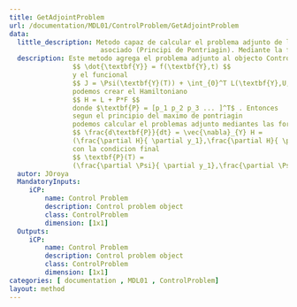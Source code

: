 ```yaml
---
title: GetAdjointProblem
url: /documentation/MDL01/ControlProblem/GetAdjointProblem
data: 
  little_description: Metodo capaz de calcular el problema adjunto de la ecuacion diferencial atravez del hamiltoniano
                       asociado (Principi de Pontriagin). Mediante la formula $ \frac{d\textbf{P}}{dt} = \vec{\nabla}_{Y} H $
  description: Este metodo agrega el problema adjunto al objecto ControlProblem, dado que tenemos 
                $$ \dot{\textbf{Y}} = f(\textbf{Y},t) $$ 
                y el funcional 
                $$ J = \Psi(\textbf{Y}(T)) + \int_{0}^T L(\textbf{Y},U,t)dt $$ 
                podemos crear el Hamiltoniano 
                $$ H = L + P*F $$
                donde $\textbf{P} = [p_1 p_2 p_3 ... ]^T$ . Entonces 
                segun el principio del maximo de pontriagin 
                podemos calcular el problemas adjunto mediantes las formulas 
                $$ \frac{d\textbf{P}}{dt} = \vec{\nabla}_{Y} H = 
                (\frac{\partial H}{ \partial y_1},\frac{\partial H}{ \partial y_2},...)$$
                con la condicion final 
                $$ \textbf{P}(T) = 
                (\frac{\partial \Psi}{ \partial y_1},\frac{\partial \Psi}{ \partial y_2},...)$$
  autor: JOroya
  MandatoryInputs:   
     iCP: 
         name: Control Problem
         description: Control problem object
         class: ControlProblem
         dimension: [1x1]
  Outputs:
     iCP: 
         name: Control Problem
         description: Control problem object
         class: ControlProblem
         dimension: [1x1]
categories: [ documentation , MDL01 , ControlProblem]
layout: method
---
```

